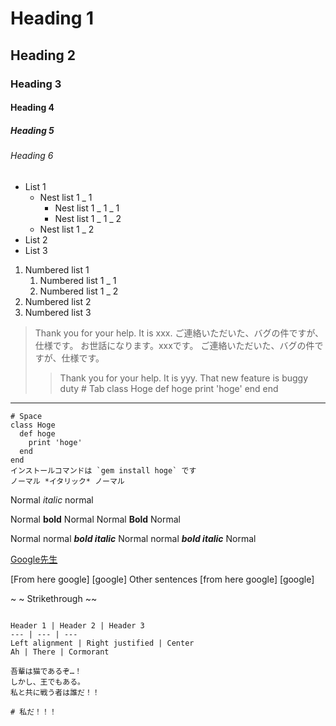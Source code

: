 # Heading 1

## Heading 2

### Heading 3

#### Heading 4

##### Heading 5

###### Heading 6

- List 1 
    -  Nest list 1 _ 1 
        -  Nest list 1 _ 1 _ 1 
        -  Nest list 1 _ 1 _ 2 
    -  Nest list 1 _ 2 
- List 2
- List 3

1. Numbered list 1 
    1.  Numbered list 1 _ 1 
    2.  Numbered list 1 _ 2 
2. Numbered list 2
3. Numbered list 3

> Thank you for your help. It is xxx.
> ご連絡いただいた、バグの件ですが、仕様です。
> お世話になります。xxxです。
> ご連絡いただいた、バグの件ですが、仕様です。
> > Thank you for your help. It is yyy.
> > That new feature is buggy duty # Tab class Hoge def hoge print 'hoge' end end

---

```
# Space
class Hoge
  def hoge
    print 'hoge'
  end
end
インストールコマンドは `gem install hoge` です
ノーマル *イタリック* ノーマル
```

Normal *italic* normal

Normal **bold** Normal Normal **Bold** Normal

Normal normal ***bold italic*** Normal normal ***bold italic*** Normal

[Google先生](https://www.google.co.jp/)

[From here google] [google] Other sentences [from here google] [google]

~ ~ Strikethrough ~~

~~~ class Hoge def hoge print 'hoge' end end ~~~

Header 1 | Header 2 | Header 3
--- | --- | ---
Left alignment | Right justified | Center
Ah | There | Cormorant

吾輩は猫であるぞ…！
しかし、王でもある。
私と共に戦う者は誰だ！！

# 私だ！！！
